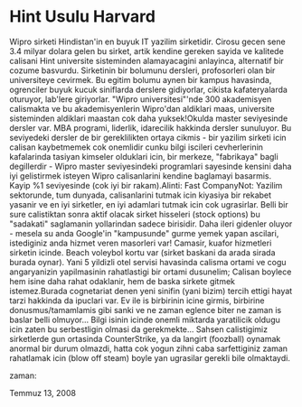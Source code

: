 # Hint Usulu Harvard
Wipro sirketi Hindistan'in en buyuk IT yazilim sirketidir. Cirosu gecen sene 3.4 milyar dolara gelen bu sirket, artik kendine gereken sayida ve kalitede calisani Hint universite sisteminden alamayacagini anlayinca, alternatif bir cozume basvurdu. Sirketinin bir bolumunu dersleri, profosorleri olan bir universiteye cevirmek. Bu egitim bolumu aynen bir kampus havasinda, ogrenciler buyuk kucuk siniflarda derslere gidiyorlar, cikista kafateryalarda oturuyor, lab'lere giriyorlar. "Wipro universitesi"'nde 300 akademisyen calismakta ve bu akademisyenlerin Wipro'dan aldiklari maas, universite sisteminden aldiklari maastan cok daha yuksek!Okulda master seviyesinde dersler var. MBA programi, liderlik, idarecilik hakkinda dersler sunuluyor. Bu seviyedeki dersler de bir gereklilikten ortaya cikmis - bir yazilim sirketi icin calisan kaybetmemek  cok onemlidir cunku bilgi iscileri cevherlerinin kafalarinda tasiyan kimseler olduklari icin, bir merkeze, "fabrikaya" bagli degillerdir - Wipro master seviyesindeki programlari sayesinde kensini daha iyi gelistirmek isteyen Wipro calisanlarini kendine baglamayi basarmis. Kayip %1 seviyesinde (cok iyi bir rakam).Alinti: Fast CompanyNot: Yazilim sektorunde, tum dunyada, calisanlarini tutmak icin kiyasiya bir rekabet yasanir ve en iyi sirketler, en iyi adamlari tutmak icin cok ugrasirlar. Belli bir sure calistiktan sonra aktif olacak  sirket hisseleri (stock options) bu "sadakati" saglamanin yollarindan sadece birisidir. Daha ileri gidenler oluyor - mesela su anda Google'in "kampusunde" gurme yemek yapan ascilari, istediginiz anda hizmet veren masorleri var! Camasir, kuafor hizmetleri sirketin icinde. Beach voleybol kortu var (sirket baskani da arada sirada burada oynar). Yani 5 yildizli otel servisi havasinda calisma ortami ve cogu angaryanizin yapilmasinin rahatlastigi bir ortami dusunelim; Calisan boylece hem isine daha rahat odaklanir, hem de baska sirkete gitmek istemez.Burada cognetariat denen yeni sinifin (yani bizim) tercih ettigi hayat tarzi hakkinda da ipuclari var. Ev ile is birbirinin icine girmis, birbirine donusmus/tamamlamis gibi sanki ve ne zaman eglence biter ne zaman is baslar belli olmuyor... Bilgi isinin icinde onemli miktarda yaratilicik oldugu icin zaten bu serbestligin olmasi da gerekmekte... Sahsen calistigimiz sirketlerde gun ortasinda CounterStrike, ya da langirt (foozball) oynamak anormal bir durum olmazdi, hatta cok yogun zihni caba sarfettiginiz zaman rahatlamak icin (blow off steam) boyle yan ugrasilar gerekli bile olmaktaydi.







zaman:

Temmuz 13, 2008










